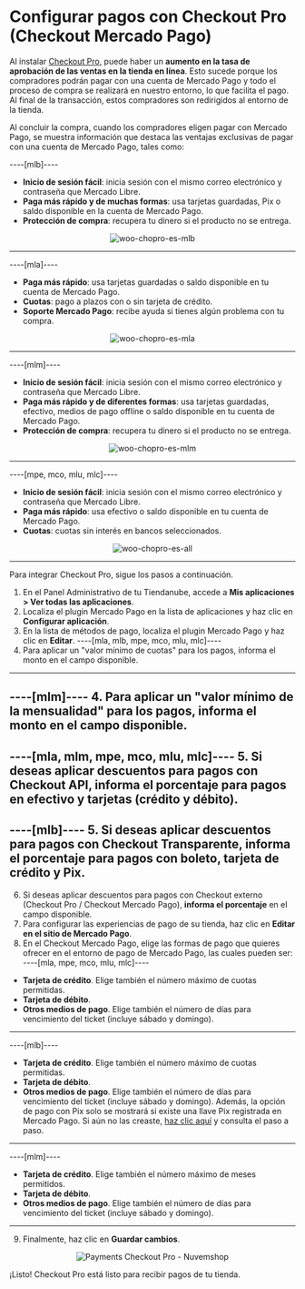 # Configurar pagos con Checkout Pro (Checkout Mercado Pago)
 
Al instalar [Checkout Pro](/developers/es/docs/checkout-pro/landing), puede haber un **aumento en la tasa de aprobación de las ventas en la tienda en línea**. Esto sucede porque los compradores podrán pagar con una cuenta de Mercado Pago y todo el proceso de compra se realizará en nuestro entorno, lo que facilita el pago. Al final de la transacción, estos compradores son redirigidos al entorno de la tienda.

Al concluir la compra, cuando los compradores eligen pagar con Mercado Pago, se muestra información que destaca las ventajas exclusivas de pagar con una cuenta de Mercado Pago, tales como:

----[mlb]----

* **Inicio de sesión fácil**: inicia sesión con el mismo correo electrónico y contraseña que Mercado Libre.
* **Paga más rápido y de muchas formas**: usa tarjetas guardadas, Pix o saldo disponible en la cuenta de Mercado Pago.
* **Protección de compra**: recupera tu dinero si el producto no se entrega.

<center>

![woo-chopro-es-mlb](/images/nuvemshop/nuvemshop-chopro-es-mlb.png)

</center>

------------
----[mla]----

* **Paga más rápido**: usa tarjetas guardadas o saldo disponible en tu cuenta de Mercado Pago.
* **Cuotas**: pago a plazos con o sin tarjeta de crédito.
* **Soporte Mercado Pago**: recibe ayuda si tienes algún problema con tu compra.

<center>

![woo-chopro-es-mla](/images/nuvemshop/nuvemshop-chopro-es-mla.png)

</center>

------------
----[mlm]----

* **Inicio de sesión fácil**: inicia sesión con el mismo correo electrónico y contraseña que Mercado Libre.
* **Paga más rápido y de diferentes formas**: usa tarjetas guardadas, efectivo, medios de pago offline o saldo disponible en tu cuenta de Mercado Pago.
* **Protección de compra**: recupera tu dinero si el producto no se entrega.

<center>

![woo-chopro-es-mlm](/images/nuvemshop/nuvemshop-chopro-es-mlm.png)

</center>

------------
----[mpe, mco, mlu, mlc]----

* **Inicio de sesión fácil**: inicia sesión con el mismo correo electrónico y contraseña que Mercado Libre.
* **Paga más rápido**: usa efectivo o saldo disponible en tu cuenta de Mercado Pago.
* **Cuotas**: cuotas sin interés en bancos seleccionados.

<center>

![woo-chopro-es-all](/images/nuvemshop/nuvemshop-chopro-es-all.png)

</center>

------------
 
Para integrar Checkout Pro, sigue los pasos a continuación.
 
1. En el Panel Administrativo de tu Tiendanube, accede a **Mis aplicaciones > Ver todas las aplicaciones**. 
2. Localiza el plugin Mercado Pago en la lista de aplicaciones y haz clic en **Configurar aplicación**.
3. En la lista de métodos de pago, localiza el plugin Mercado Pago y haz clic en **Editar**.
----[mla, mlb, mpe, mco, mlu, mlc]---- 
4. Para aplicar un "valor mínimo de cuotas" para los pagos, informa el monto en el campo disponible.
------------
----[mlm]---- 
4. Para aplicar un "valor mínimo de la mensualidad" para los pagos, informa el monto en el campo disponible.
------------
----[mla, mlm, mpe, mco, mlu, mlc]---- 
5. Si deseas aplicar descuentos para pagos con Checkout API, **informa el porcentaje** para pagos en efectivo y tarjetas (crédito y débito).
------------
----[mlb]---- 
5. Si deseas aplicar descuentos para pagos con Checkout Transparente, **informa el porcentaje** para pagos con boleto, tarjeta de crédito y Pix.
------------
6. Si deseas aplicar descuentos para pagos con Checkout externo (Checkout Pro / Checkout Mercado Pago), **informa el porcentaje** en el campo disponible.
7. Para configurar las experiencias de pago de su tienda, haz clic en **Editar en el sitio de Mercado Pago**.
8. En el Checkout Mercado Pago, elige las formas de pago que quieres ofrecer en el entorno de pago de Mercado Pago, las cuales pueden ser:
----[mla, mpe, mco, mlu, mlc]---- 
 * **Tarjeta de crédito**. Elige también el número máximo de cuotas permitidas.
 * **Tarjeta de débito**.
 * **Otros medios de pago**. Elige también el número de días para vencimiento del ticket (incluye sábado y domingo). 
------------ 
----[mlb]---- 
 * **Tarjeta de crédito**. Elige también el número máximo de cuotas permitidas.
 * **Tarjeta de débito**.
 * **Otros medios de pago**. Elige también el número de días para vencimiento del ticket (incluye sábado y domingo). Además, la opción de pago con Pix solo se mostrará si existe una llave Pix registrada en Mercado Pago. Si aún no las creaste, [haz clic aquí](https://www.youtube.com/watch?v=60tApKYVnkA) y consulta el paso a paso.
------------ 
----[mlm]---- 
 * **Tarjeta de crédito**. Elige también el número máximo de meses permitidos.
 * **Tarjeta de débito**.
 * **Otros medios de pago**. Elige también el número de días para vencimiento del ticket (incluye sábado y domingo).
------------
9. Finalmente, haz clic en **Guardar cambios**.

<center>

![Payments Checkout Pro - Nuvemshop](/images/nuvemshop/cho-pro-es.gif)

</center>

¡Listo! Checkout Pro está listo para recibir pagos de tu tienda.